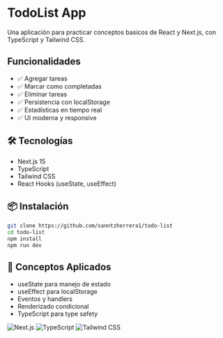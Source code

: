 # TodoList App

Una aplicación para practicar conceptos basicos de React y Next.js, con TypeScript y Tailwind CSS.

## Funcionalidades

- ✅ Agregar tareas
- ✅ Marcar como completadas
- ✅ Eliminar tareas
- ✅ Persistencia con localStorage
- ✅ Estadísticas en tiempo real
- ✅ UI moderna y responsive

## 🛠️ Tecnologías

- Next.js 15
- TypeScript
- Tailwind CSS
- React Hooks (useState, useEffect)

## 📦 Instalación

```bash
git clone https://github.com/sanntzherrera1/todo-list
cd todo-list
npm install
npm run dev
```

## 🎯 Conceptos Aplicados

- useState para manejo de estado
- useEffect para localStorage
- Eventos y handlers
- Renderizado condicional
- TypeScript para type safety

![Next.js](https://img.shields.io/badge/Next.js-15-black)
![TypeScript](https://img.shields.io/badge/TypeScript-5-blue)
![Tailwind CSS](https://img.shields.io/badge/Tailwind_CSS-4-38B2AC)

